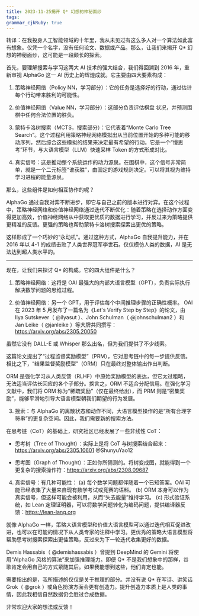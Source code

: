 ```yaml
---
title: 2023-11-25揭开 Q* 幻想的神秘面纱
tags: 
grammar_cjkRuby: true
---
```



转译：在我投身人工智能领域的十年里，我从未见过有这么多人对一个算法如此富有想象。仅凭一个名字，没有任何论文、数据或产品。那么，让我们来揭开 Q* 幻想的神秘面纱，这可能是一段颇长的探索。

首先，要理解搜索与学习这两大 AI 技术的强大结合，我们得回溯到 2016 年，重新审视 AlphaGo 这一 AI 历史上的辉煌成就。它主要由四大要素构成：

1. 策略神经网络（Policy NN，学习部分）：它的任务是选择好的行动，通过估计每个行动带来胜利的可能性。

2. 价值神经网络（Value NN，学习部分）：这部分负责评估棋盘   状况，并预测围棋中任何合法位置的胜负。

3. 蒙特卡洛树搜索（MCTS，搜索部分）：它代表着“Monte Carlo Tree Search”。这个过程利用策略神经网络模拟出从当前位置开始的多种可能的移动序列，然后综合这些模拟的结果来决定最有希望的行动。它是一个“慢思考”环节，与大语言模型（LLM）快速采样 Token 的方式形成对比。

4. 真实信号：这是推动整个系统运作的动力源泉。在围棋中，这个信号非常简单，就是一个二元标签“谁获胜”，由固定的游戏规则决定。可以将其视为维持学习进程的能量源泉。

那么，这些组件是如何相互协作的呢？

AlphaGo 通过自我对弈不断进步，即它与自己之前的版本进行对弈。在这个过程中，策略神经网络和价值神经网络通过迭代不断优化：随着策略在选择动作方面变得更加高效，价值神经网络从中获取更优质的数据进行学习，并反过来为策略提供更精准的反馈。更强的策略也帮助蒙特卡洛树搜索探索出更优的策略。

这样形成了一个巧妙的“永动机”。通过这种方式，AlphaGo 自我提升能力，并在 2016 年以 4-1 的成绩击败了人类世界冠军李世石。仅仅模仿人类的数据，AI 是无法达到超人类水平的。

-----

现在，让我们来探讨 Q* 的构成。它的四大组件是什么？

1. 策略神经网络：这将是 OAI 最强大的内部大语言模型（GPT），负责实际执行解决数学问题的思维过程。

2. 价值神经网络：另一个 GPT，用于评估每个中间推理步骤的正确性概率。
OAI 在 2023 年 5 月发布了一篇名为《Let's Verify Step by Step》的论文，由 Ilya Sutskever（
@ilyasut
）、John Schulman（
@johnschulman2
）和 Jan Leike（
@janleike
）等大牌共同撰写：https://arxiv.org/abs/2305.20050

虽然它没有 DALL-E 或 Whisper 那么出名，但为我们提供了不少线索。

这篇论文提出了“过程监督奖励模型”（PRM），它对思考链中的每一步提供反馈。相比之下，“结果监督奖励模型”（ORM）只在最终对整体输出作出判断。

ORM 是强化学习从人类反馈（RLHF）中原始奖励模型的表达，但它太过粗略，无法适当评估长回应的各个子部分。换言之，ORM 不适合分配信用。在强化学习文献中，我们将 ORM 称为“稀疏奖励”（仅在最终给出），而 PRM 则是“密集奖励”，能够平滑地引导大语言模型朝我们期望的行为发展。

3. 搜索：与 AlphaGo 的离散状态和动作不同，大语言模型操作的是“所有合理字符串”的更复杂空间。因此，我们需要新的搜索方法。

在思考链（CoT）的基础上，研究社区已经发展了一些非线性 CoT：
- 思考树（Tree of Thought）：实际上是将 CoT 与树搜索结合起来：https://arxiv.org/abs/2305.10601
@ShunyuYao12


- 思考图（Graph of Thought）：正如你所猜测的。将树变成图，就能得到一个更复杂的搜索操作符：https://arxiv.org/abs/2308.09687

4. 真实信号：有几种可能性：
(a) 每个数学问题都伴随着一个已知答案。OAI 可能已经收集了大量来自现有数学考试或竞赛的语料。
(b) ORM 本身可以作为真实信号，但这样可能会被利用，从而“失去能量”维持学习。
(c) 形式验证系统，如 Lean 定理证明器，可以将数学问题转化为编码问题，提供编译器反馈：https://lean-lang.org

就像 AlphaGo 一样，策略大语言模型和价值大语言模型可以通过迭代相互促进改进，也可以在可能的情况下从人类专家的注释中学习。更优秀的策略大语言模型将帮助思考树搜索探索出更佳策略，反过来为下一轮迭代收集更好的数据。

Demis Hassabis（
@demishassabis
）曾提到 DeepMind 的 Gemini 将使用“AlphaGo 风格的算法”来加强推理能力。即便 Q* 不是我们想象中的那样，谷歌肯定会用自己的方式紧随其后。如果我能想到这些，他们肯定也能。

需要指出的是，我所描述的仅仅是关于推理的部分。并没有说 Q* 在写诗、讲笑话 Grok（
@grok
）或角色扮演方面会更有创造力。提升创造力本质上是人类的事情，因此我相信自然数据仍会胜过合成数据。

非常欢迎大家的想法或反馈！